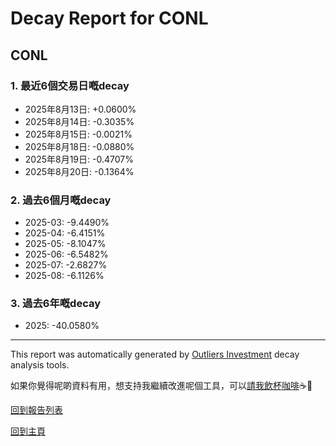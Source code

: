 # Decay Report for CONL

## CONL

### 1. 最近6個交易日嘅decay

- 2025年8月13日: +0.0600%
- 2025年8月14日: -0.3035%
- 2025年8月15日: -0.0021%
- 2025年8月18日: -0.0880%
- 2025年8月19日: -0.4707%
- 2025年8月20日: -0.1364%

### 2. 過去6個月嘅decay

- 2025-03: -9.4490%
- 2025-04: -6.4151%
- 2025-05: -8.1047%
- 2025-06: -6.5482%
- 2025-07: -2.6827%
- 2025-08: -6.1126%

### 3. 過去6年嘅decay

- 2025: -40.0580%

------------------------------
This report was automatically generated by [Outliers Investment](https://outliersecon.github.io/Outliers-Investment/) decay analysis tools.

如果你覺得呢啲資料有用，想支持我繼續改進呢個工具，可以[請我飲杯咖啡](https://buymeacoffee.com/outliersecon)☕🙏

[回到報告列表](https://outliersecon.github.io/Outliers-Investment/reports/reports_public)

[回到主頁](https://outliersecon.github.io/Outliers-Investment/)